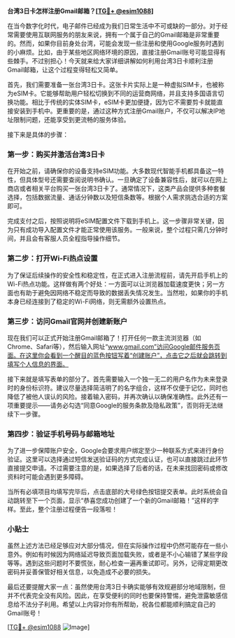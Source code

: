 **台湾3日卡怎样注册Gmail邮箱？[[TG💪+ @esim1088](https://t.me/s/esim1088)]**

在当今数字化时代，电子邮件已经成为我们日常生活中不可或缺的一部分。对于经常需要使用互联网服务的朋友来说，拥有一个属于自己的Gmail邮箱是非常重要的。然而，如果你目前身处台湾，可能会发现一些注册和使用Google服务时遇到的小麻烦。比如，由于某些地区网络环境的原因，直接注册Gmail账号可能显得有些棘手。不过别担心！今天就来给大家详细讲解如何利用台湾3日卡顺利注册Gmail邮箱，让这个过程变得轻松又简单。

首先，我们需要准备一张台湾3日卡。这张卡片实际上是一种虚拟SIM卡，也被称为eSIM卡。它能够帮助用户轻松切换到不同的运营商网络，并且支持多国语言切换功能。相比于传统的实体SIM卡，eSIM卡更加便捷，因为它不需要剪卡就能直接安装到手机中。更重要的是，通过这种方式注册Gmail账户，不仅可以解决IP地址限制问题，还能享受到更流畅的服务体验。

接下来是具体的步骤：

### 第一步：购买并激活台湾3日卡

在开始之前，请确保你的设备支持eSIM功能。大多数现代智能手机都具备这一特性，但具体型号还需要查阅说明书确认。一旦确定了设备兼容性后，就可以在网上商店或者相关平台购买一张台湾3日卡了。通常情况下，这类产品会提供多种套餐选择，包括数据流量、通话分钟数以及短信条数等。根据个人需求挑选合适的方案即可。

完成支付之后，按照说明将eSIM配置文件下载到手机上。这一步骤非常关键，因为只有成功导入配置文件才能正常使用该服务。一般来说，整个过程只需几分钟时间，并且会有客服人员全程指导操作细节。

### 第二步：打开Wi-Fi热点设置

为了保证后续操作的安全性和稳定性，在正式进入注册流程前，请先开启手机上的Wi-Fi热点功能。这样做有两个好处：一方面可以让浏览器加载速度更快；另一方面也有助于避免因网络不稳定而导致的数据丢失情况发生。当然啦，如果你的手机本身已经连接到了稳定的Wi-Fi网络，则无需额外设置热点。

### 第三步：访问Gmail官网并创建新账户

现在我们可以正式开始注册Gmail邮箱了！打开任何一款主流浏览器（如Chrome、Safari等），然后输入网址“www.gmail.com”访问Google邮件服务页面。在这里你会看到一个醒目的蓝色按钮写着“创建账户”，点击它之后就会跳转到填写个人信息的界面。

接下来就是填写表单的部分了。首先需要输入一个独一无二的用户名作为未来登录时的身份标识符。建议尽量选择简洁明了的名字组合，这样不仅便于记忆，同时也降低了被他人误认的风险。接着输入密码，并再次确认以确保准确性。此外还有一项重要提示——请务必勾选“同意Google的服务条款及隐私政策”，否则将无法继续下一步骤。

### 第四步：验证手机号码与邮箱地址

为了进一步保障账户安全，Google会要求用户绑定至少一种联系方式来进行身份验证。这里可以选择通过短信发送验证码的方式完成认证，也可以直接跳过此环节直接提交申请。不过需要注意的是，如果选择了后者的话，在未来找回密码或修改资料时可能会遇到更多障碍。

当所有必填项目均填写完毕后，点击底部的大号绿色按钮提交表单。此时系统会自动跳转至下一个页面，显示“恭喜您成功创建了一个新的Gmail邮箱！”这样的字样。至此，整个注册过程便告一段落啦！

### 小贴士

虽然上述方法已经足够应对大部分情况，但在实际操作过程中仍然可能存在一些小意外。例如有时候因为网络延迟导致页面加载失败，或者是不小心输错了某些字段等等。遇到这些问题时不要慌张，耐心检查一遍再重试即可。另外，记得定期更改密码并妥善保管好相关信息，以免造成不必要的损失。

最后还要提醒大家一点：虽然使用台湾3日卡确实能够有效规避部分地域限制，但并不代表完全没有风险。因此，在享受便利的同时也要保持警惕，避免泄露敏感信息给不法分子利用。希望以上内容对你有所帮助，祝各位都能顺利搞定自己的Gmail账号！

[[TG💪+ @esim1088](https://t.me/s/esim1088) ![Image](https://i.postimg.cc/4NQfJmqS/Snipaste-2025-05-13-00-14-12.png)]